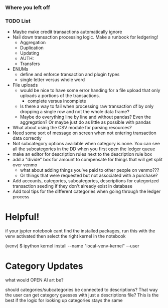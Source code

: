 ### Where you left off

### TODO List
- Maybe make credit transactions automatically ignore
- Nail down transaction processing logic. Make a runbook for ledgering!
  - Aggregation
  - Duplication
  - Updating
  - AUTH:
  - Transfers
- ENUMs
  - define and enforce transaction and plugin types
  - single letter versus whole word
- File uploads
  - would be nice to have some error handing for a file upload that only uploads a portions of the transactions.
    - complete versus incomplete
  - Is there a way to fail when processing raw transaction df by only dropping a single row and not the whole data frame?
  - Maybe do everything line by line and without pandas? Even the aggregation? Or maybe just do as little as possible with pandas
- What about using the CSV module for parsing resources?
- Need some sort of message on screen when not entering transaction data correctly
- Not subcategory options available when category is none. You can see all the subcategories in the DD when you first open the ledger queue
- make an editor for description rules next to the description rule box
- add a "divide" box for amount to compensate for things that will get split over venmo
  - what about adding things you've paid to other people on venmo???
  - Or things that were requested but not associated with a purchase?
- Add accounts, categories, subcategories, descriptions for categorized transaction seeding if they don't already exist in database
- Add tool tips for the different categories when going through the ledger process

# Helpful!

if your jypter notebook cant find the installed packages, run this with the venv activated then select the right kernel
in the notebook

(venv) $ ipython kernel install --name "local-venv-kernel" --user


# Category Updates
what would OPEN AI art be?

should categories/subcategories be connected to descriptions? That way the user can get category guesses with just
a descriptions file? This is the best if the logic for looking up categories stays the same
